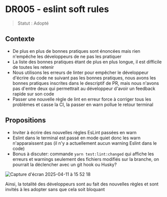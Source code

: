 # DR005 - eslint soft rules

> Statut : Adopté

## Contexte

- De plus en plus de bonnes pratiques sont énoncées mais rien n'empêche les développeurs de ne pas les pratiquer
- La liste des bonnes pratiques étant de plus en plus longue, il est difficile de toutes les retenir
- Nous utilisons les erreurs de linter pour empêcher le développeur d'écrire du code ne suivant pas les bonnes pratiques, nous avons les bonnes pratiques inscrites dans le descriptif de PR, mais nous n'avons pas d'entre deux qui permettrait au développeur d'avoir un feedback rapide sur son code
- Passer une nouvelle règle de lint en erreur force à corriger tous les problèmes et casse la CI, la passer en warn pollue le retour terminal

## Propositions

- Inviter à écrire des nouvelles règles EsLint passées en warn
- Eslint dans le terminal est passé en mode quiet donc les warn n'apparaissent pas (il n'y a actuellement aucun warning Eslint dans le code)
- Bonus à discuter: commande `yarn test:lint:changed` qui affiche les erreurs et warnings seulement des fichiers modifiés sur la branche, on pourrait la déclencher avec un git hook ou Husky?

![Capture d'écran 2025-04-11 à 15 52 18](https://github.com/user-attachments/assets/1fb7355a-af73-406f-80be-a4da7b9144c8)

Ainsi, la totalité des développeurs sont au fait des nouvelles règles et sont invités à les adopter sans que cela soit bloquant

